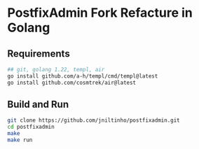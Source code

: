 # PostfixAdmin Fork Refacture in Golang


## Requirements

```bash
## git, golang 1.22, templ, air
go install github.com/a-h/templ/cmd/templ@latest
go install github.com/cosmtrek/air@latest
```


## Build and Run

```bash
git clone https://github.com/jniltinho/postfixadmin.git
cd postfixadmin
make
make run
```



